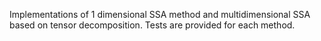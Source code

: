 Implementations of 1 dimensional SSA method and multidimensional SSA based on tensor decomposition. Tests are provided for each method.